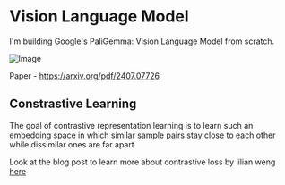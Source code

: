 # Vision Language Model

I'm building Google's PaliGemma: Vision Language Model from scratch.

![Image](https://github.com/google-research/big_vision/blob/main/big_vision/configs/proj/paligemma/paligemma.png)

Paper - https://arxiv.org/pdf/2407.07726


## Constrastive Learning

The goal of contrastive representation learning is to learn such an embedding space in which similar sample pairs stay close to each other while dissimilar ones are far apart.

Look at the blog post to learn more about contrastive loss by lilian weng [here](https://lilianweng.github.io/posts/2021-05-31-contrastive/)

